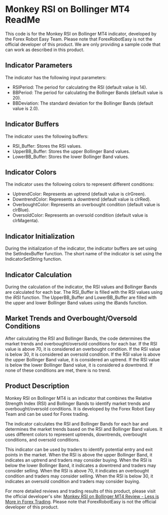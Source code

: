 # Monkey RSI on Bollinger MT4 ReadMe

This code is for the Monkey RSI on Bollinger MT4 indicator, developed by the Forex Robot Easy Team. Please note that ForexRobotEasy is not the official developer of this product. We are only providing a sample code that can work as described in this product.

## Indicator Parameters

The indicator has the following input parameters:

- RSIPeriod: The period for calculating the RSI (default value is 14).
- BBPeriod: The period for calculating the Bollinger Bands (default value is 20).
- BBDeviation: The standard deviation for the Bollinger Bands (default value is 2.0).

## Indicator Buffers

The indicator uses the following buffers:

- RSI_Buffer: Stores the RSI values.
- UpperBB_Buffer: Stores the upper Bollinger Band values.
- LowerBB_Buffer: Stores the lower Bollinger Band values.

## Indicator Colors

The indicator uses the following colors to represent different conditions:

- UptrendColor: Represents an uptrend (default value is clrGreen).
- DowntrendColor: Represents a downtrend (default value is clrRed).
- OverboughtColor: Represents an overbought condition (default value is clrBlue).
- OversoldColor: Represents an oversold condition (default value is clrMagenta).

## Indicator Initialization

During the initialization of the indicator, the indicator buffers are set using the SetIndexBuffer function. The short name of the indicator is set using the IndicatorSetString function.

## Indicator Calculation

During the calculation of the indicator, the RSI values and Bollinger Bands are calculated for each bar. The RSI_Buffer is filled with the RSI values using the iRSI function. The UpperBB_Buffer and LowerBB_Buffer are filled with the upper and lower Bollinger Band values using the iBands function.

## Market Trends and Overbought/Oversold Conditions

After calculating the RSI and Bollinger Bands, the code determines the market trends and overbought/oversold conditions for each bar. If the RSI value is above 70, it is considered an overbought condition. If the RSI value is below 30, it is considered an oversold condition. If the RSI value is above the upper Bollinger Band value, it is considered an uptrend. If the RSI value is below the lower Bollinger Band value, it is considered a downtrend. If none of these conditions are met, there is no trend.

## Product Description

Monkey RSI on Bollinger MT4 is an indicator that combines the Relative Strength Index (RSI) and Bollinger Bands to identify market trends and overbought/oversold conditions. It is developed by the Forex Robot Easy Team and can be used for Forex trading.

The indicator calculates the RSI and Bollinger Bands for each bar and determines the market trends based on the RSI and Bollinger Band values. It uses different colors to represent uptrends, downtrends, overbought conditions, and oversold conditions.

This indicator can be used by traders to identify potential entry and exit points in the market. When the RSI is above the upper Bollinger Band, it indicates an uptrend and traders may consider buying. When the RSI is below the lower Bollinger Band, it indicates a downtrend and traders may consider selling. When the RSI is above 70, it indicates an overbought condition and traders may consider selling. When the RSI is below 30, it indicates an oversold condition and traders may consider buying.

For more detailed reviews and trading results of this product, please visit the official developer's site: [Monkey RSI on Bollinger MT4 Review - Less is More in Forex Trading](https://forexroboteasy.com/forex-robot-review/monkey-rsi-on-bollinger-mt4-review-less-is-more-in-forex-trading/). Please note that ForexRobotEasy is not the official developer of this product.
